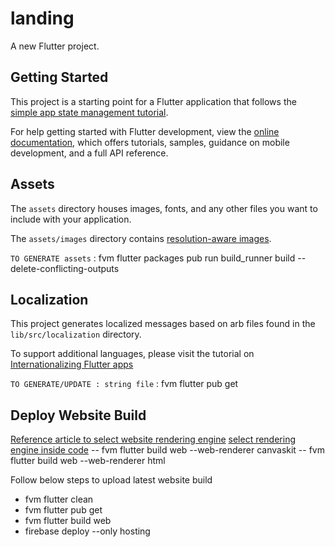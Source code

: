 # landing

A new Flutter project.

## Getting Started

This project is a starting point for a Flutter application that follows the
[simple app state management
tutorial](https://flutter.dev/docs/development/data-and-backend/state-mgmt/simple).

For help getting started with Flutter development, view the
[online documentation](https://flutter.dev/docs), which offers tutorials,
samples, guidance on mobile development, and a full API reference.

## Assets

The `assets` directory houses images, fonts, and any other files you want to
include with your application.

The `assets/images` directory contains [resolution-aware
images](https://flutter.dev/docs/development/ui/assets-and-images#resolution-aware).

`TO GENERATE assets` : fvm flutter packages pub run build_runner build --delete-conflicting-outputs

## Localization

This project generates localized messages based on arb files found in
the `lib/src/localization` directory.

To support additional languages, please visit the tutorial on
[Internationalizing Flutter
apps](https://flutter.dev/docs/development/accessibility-and-localization/internationalization)

`TO GENERATE/UPDATE : string file` : fvm flutter pub get

## Deploy Website Build

[Reference article to select website rendering engine](https://geekyants.com/blog/web-renderers-which-one-to-choose-html-or-canvaskit)
[select rendering engine inside code](https://docs.flutter.dev/development/platform-integration/web/renderers)
-- fvm flutter build web --web-renderer canvaskit
-- fvm flutter build web --web-renderer html

Follow below steps to upload latest website build

  - fvm flutter clean
  - fvm flutter pub get
  - fvm flutter build web
  - firebase deploy --only hosting